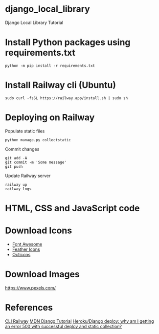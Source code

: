 # django_local_library
Django Local Library Tutorial

# Install Python packages using requirements.txt
```
python -m pip install -r requirements.txt
```

# Install Railway cli (Ubuntu)
```
sudo curl -fsSL https://railway.app/install.sh | sudo sh
```

# Deploying on Railway
Populate static files
```
python manage.py collectstatic
```
Commit changes
```
git add -A
git commit -m 'Some message'
git push
```

Update Railway server
```
railway up
railway logs
```

# HTML, CSS and JavaScript code

# Download Icons

- [Font Awesome](https://fontawesome.com/)
- [Feather Icons](https://feathericons.com/)
- [Octicons](https://octicons.github.com/)

# Download Images
https://www.pexels.com/

# References
[CLI Railway](https://docs.railway.app/develop/cli)
[MDN Django Tutorial](https://developer.mozilla.org/en-US/docs/Learn/Server-side/Django/Tutorial_local_library_website)
[Heroku/Django deploy: why am I getting an error 500 with successful deploy and static collection?](https://stackoverflow.com/questions/53694341/heroku-django-deploy-why-am-i-getting-an-error-500-with-successful-deploy-and-s)